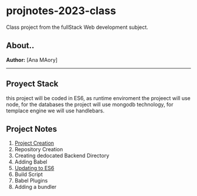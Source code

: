 # projnotes-2023-class
Class project from the fullStack Web development subject.

## About..
**Author:** [Ana MAory] 

---


## Proyect Stack 
this project will be coded in ES6, as runtime enviroment the projeect will use node, 
for the databases the project will use mongodb technology, for templace engine we will use handlebars. 

## Project Notes 

1. [Project Creation](https://github.com/Maory12/projnotes-2023-class/blob/main/class-notes/1-Projetc-Creation.md)
2. Repository Creation
3. Creating dedocated Backend Directory 
4. Adding Babel 
5. [Updating to ES6](https://github.com/Maory12/projnotes-2023-class/blob/main/class-notes/Updating%20to%20ES6.md) 
6. Build Script 
7. Babel Plugins 
8. Adding a bundler


